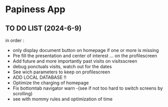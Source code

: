 # Papiness App

## TO DO LIST (2024-6-9)

in order :
- only display document button on homepage if one or more is missing
- Pre fill the presentation and center of interest ... on the profilescreen
- Add future and more importantly past visits on visitsscreen
- debug ponctuals visits, watch out for the dates
- See wich parameters to keep on profilescreen
- ADD LOCAL DATABASE !!
- Optimize the charging of homepage
- Fix bottomtab navigator warn
-(see if not too hard to switch screens by scrolling)
- see with mommy rules and optimization of time
